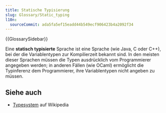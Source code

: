 ```yaml
---
title: Statische Typisierung
slug: Glossary/Static_typing
l10n:
  sourceCommit: ada5fa5ef15eadd44b549ecf906423b4a2092f34
---
```


{{GlossarySidebar}}

Eine **statisch typisierte** Sprache ist eine Sprache (wie Java, C oder C++), bei der die Variablentypen zur Kompilierzeit bekannt sind. In den meisten dieser Sprachen müssen die Typen ausdrücklich vom Programmierer angegeben werden; in anderen Fällen (wie OCaml) ermöglicht die Typinferenz dem Programmierer, ihre Variablentypen nicht angeben zu müssen.

## Siehe auch

- [Typesystem](https://en.wikipedia.org/wiki/Type_system) auf Wikipedia
